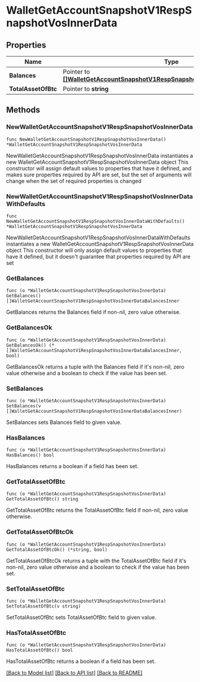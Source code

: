 # WalletGetAccountSnapshotV1RespSnapshotVosInnerData

## Properties

Name | Type | Description | Notes
------------ | ------------- | ------------- | -------------
**Balances** | Pointer to [**[]WalletGetAccountSnapshotV1RespSnapshotVosInnerDataBalancesInner**](WalletGetAccountSnapshotV1RespSnapshotVosInnerDataBalancesInner.md) |  | [optional] 
**TotalAssetOfBtc** | Pointer to **string** |  | [optional] 

## Methods

### NewWalletGetAccountSnapshotV1RespSnapshotVosInnerData

`func NewWalletGetAccountSnapshotV1RespSnapshotVosInnerData() *WalletGetAccountSnapshotV1RespSnapshotVosInnerData`

NewWalletGetAccountSnapshotV1RespSnapshotVosInnerData instantiates a new WalletGetAccountSnapshotV1RespSnapshotVosInnerData object
This constructor will assign default values to properties that have it defined,
and makes sure properties required by API are set, but the set of arguments
will change when the set of required properties is changed

### NewWalletGetAccountSnapshotV1RespSnapshotVosInnerDataWithDefaults

`func NewWalletGetAccountSnapshotV1RespSnapshotVosInnerDataWithDefaults() *WalletGetAccountSnapshotV1RespSnapshotVosInnerData`

NewWalletGetAccountSnapshotV1RespSnapshotVosInnerDataWithDefaults instantiates a new WalletGetAccountSnapshotV1RespSnapshotVosInnerData object
This constructor will only assign default values to properties that have it defined,
but it doesn't guarantee that properties required by API are set

### GetBalances

`func (o *WalletGetAccountSnapshotV1RespSnapshotVosInnerData) GetBalances() []WalletGetAccountSnapshotV1RespSnapshotVosInnerDataBalancesInner`

GetBalances returns the Balances field if non-nil, zero value otherwise.

### GetBalancesOk

`func (o *WalletGetAccountSnapshotV1RespSnapshotVosInnerData) GetBalancesOk() (*[]WalletGetAccountSnapshotV1RespSnapshotVosInnerDataBalancesInner, bool)`

GetBalancesOk returns a tuple with the Balances field if it's non-nil, zero value otherwise
and a boolean to check if the value has been set.

### SetBalances

`func (o *WalletGetAccountSnapshotV1RespSnapshotVosInnerData) SetBalances(v []WalletGetAccountSnapshotV1RespSnapshotVosInnerDataBalancesInner)`

SetBalances sets Balances field to given value.

### HasBalances

`func (o *WalletGetAccountSnapshotV1RespSnapshotVosInnerData) HasBalances() bool`

HasBalances returns a boolean if a field has been set.

### GetTotalAssetOfBtc

`func (o *WalletGetAccountSnapshotV1RespSnapshotVosInnerData) GetTotalAssetOfBtc() string`

GetTotalAssetOfBtc returns the TotalAssetOfBtc field if non-nil, zero value otherwise.

### GetTotalAssetOfBtcOk

`func (o *WalletGetAccountSnapshotV1RespSnapshotVosInnerData) GetTotalAssetOfBtcOk() (*string, bool)`

GetTotalAssetOfBtcOk returns a tuple with the TotalAssetOfBtc field if it's non-nil, zero value otherwise
and a boolean to check if the value has been set.

### SetTotalAssetOfBtc

`func (o *WalletGetAccountSnapshotV1RespSnapshotVosInnerData) SetTotalAssetOfBtc(v string)`

SetTotalAssetOfBtc sets TotalAssetOfBtc field to given value.

### HasTotalAssetOfBtc

`func (o *WalletGetAccountSnapshotV1RespSnapshotVosInnerData) HasTotalAssetOfBtc() bool`

HasTotalAssetOfBtc returns a boolean if a field has been set.


[[Back to Model list]](../README.md#documentation-for-models) [[Back to API list]](../README.md#documentation-for-api-endpoints) [[Back to README]](../README.md)


